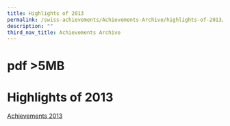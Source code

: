 ```yaml
---
title: Highlights of 2013
permalink: /swiss-achievements/Achievements-Archive/highlights-of-2013/
description: ""
third_nav_title: Achievements Archive
---
```

# pdf >5MB
# Highlights of 2013
[Achievements 2013](https://swisscottagesec.moe.edu.sg/wp-content/uploads/2021/01/Annual-School-Magazine-2013-Achievements1.pdf)